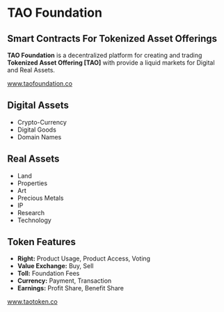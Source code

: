 # TAO Foundation
## Smart Contracts For Tokenized Asset Offerings

**TAO Foundation** is a decentralized platform for creating and trading **Tokenized Asset Offering [TAO]** with provide a liquid markets for Digital and Real Assets.

www.taofoundation.co

## Digital Assets
* Crypto-Currency
* Digital Goods
* Domain Names

## Real Assets
* Land
* Properties
* Art
* Precious Metals
* IP
* Research
* Technology

## Token Features
* **Right:** Product Usage, Product Access, Voting
* **Value Exchange:** Buy, Sell
* **Toll:** Foundation Fees
* **Currency:** Payment, Transaction
* **Earnings:** Profit Share, Benefit Share

www.taotoken.co
